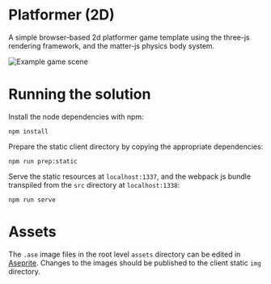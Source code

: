 # Platformer (2D)
A simple browser-based 2d platformer game template using the three-js rendering framework, and the matter-js physics body system.

![Example game scene](http://i.imgur.com/ZVTOuW9.png)

# Running the solution

Install the node dependencies with npm:

`npm install`

Prepare the static client directory by copying the appropriate dependencies:

`npm run prep:static`

Serve the static resources at `localhost:1337`, and the webpack js bundle transpiled from the `src` directory at `localhost:1338`:

`npm run serve`

# Assets
The `.ase` image files in the root level `assets` directory can be edited in [Aseprite](https://www.aseprite.org/). Changes to the images should be published to the client static `img` directory.
